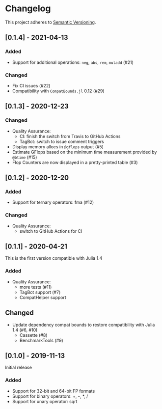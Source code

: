 # Changelog

This project adheres to [Semantic Versioning](https://semver.org/spec/v2.0.0.html).



## [0.1.4] - 2021-04-13

### Added

- Support for additional operations: `neg`, `abs`, `rem`, `muladd` (#21)

### Changed

- Fix CI issues (#22)
- Compatibility with `CompatBounds.jl` 0.12 (#29)



## [0.1.3] - 2020-12-23

### Changed

- Quality Assurance:
  - CI: finish the switch from Travis to GitHub Actions
  - TagBot: switch to issue comment triggers
- Display memory allocs in `@gflops` output (#5)
- Estimate GFlops based on the minimum time measurement provided by `@btime` (#15)
- Flop Counters are now displayed in a pretty-printed table (#3)



## [0.1.2] - 2020-12-20

### Added

- Support for ternary operators: fma (#12)

### Changed

- Quality Assurance:
  - switch to GitHub Actions for CI



## [0.1.1] - 2020-04-21

This is the first version compatible with Julia 1.4

### Added

- Quality Assurance:
  - more tests (#11)
  - TagBot support (#7)
  - CompatHelper support
  
## Changed

- Update dependency compat bounds to restore compatibility with Julia 1.4 (#6, #10)
  - Cassette (#8)
  - BenchmarkTools (#9)



## [0.1.0] - 2019-11-13

Initial release

### Added

- Support for 32-bit and 64-bit FP formats
- Support for binary operators: +, -, *, /
- Support for unary operator: sqrt
